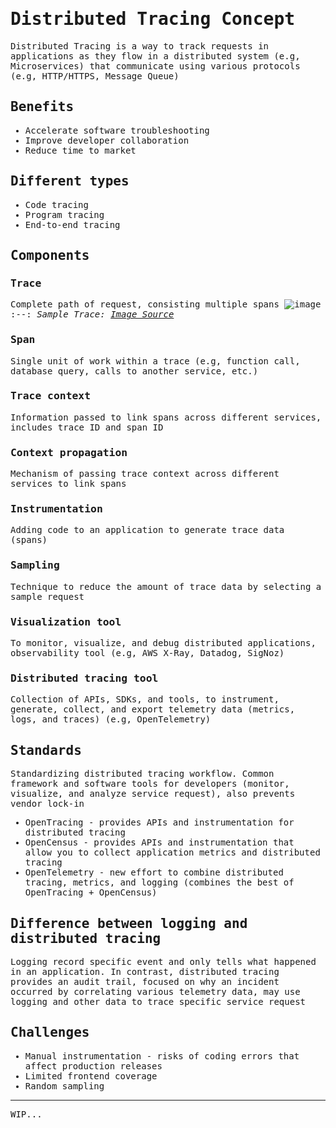 <samp>

# Distributed Tracing Concept

Distributed Tracing is a way to track requests in applications as they flow in a distributed system (e.g, Microservices) that communicate using various protocols (e.g, HTTP/HTTPS, Message Queue)

## Benefits
* Accelerate software troubleshooting
* Improve developer collaboration
* Reduce time to market

## Different types
* Code tracing
* Program tracing
* End-to-end tracing

## Components
### Trace
Complete path of request, consisting multiple spans
![image](https://github.com/user-attachments/assets/5de35428-08d8-407f-ac32-2f61601cb8cf)
:--:
*Sample Trace: [Image Source](https://signoz.io/blog/distributed-tracing-span/)*

### Span
Single unit of work within a trace (e.g, function call, database query, calls to another service, etc.)

### Trace context
Information passed to link spans across different services, includes trace ID and span ID

### Context propagation
Mechanism of passing trace context across different services to link spans

### Instrumentation
Adding code to an application to generate trace data (spans)

### Sampling
Technique to reduce the amount of trace data by selecting a sample request

### Visualization tool
To monitor, visualize, and debug distributed applications, observability tool (e.g, AWS X-Ray, Datadog, SigNoz)

### Distributed tracing tool
Collection of APIs, SDKs, and tools, to instrument, generate, collect, and export telemetry data (metrics, logs, and traces) (e.g, OpenTelemetry)

## Standards
Standardizing distributed tracing workflow. Common framework and software tools for developers (monitor, visualize, and analyze service request), also prevents vendor lock-in
* OpenTracing - provides APIs and instrumentation for distributed tracing
* OpenCensus - provides APIs and instrumentation that allow you to collect application metrics and distributed tracing
* OpenTelemetry - new effort to combine distributed tracing, metrics, and logging (combines the best of OpenTracing + OpenCensus)

## Difference between logging and distributed tracing
Logging record specific event and only tells what happened in an application. In contrast, distributed tracing provides an audit trail, focused on why an incident occurred by correlating various telemetry data, may use logging and other data to trace specific service request

## Challenges
* Manual instrumentation - risks of coding errors that affect production releases
* Limited frontend coverage 
* Random sampling

***
WIP...
</samp>

